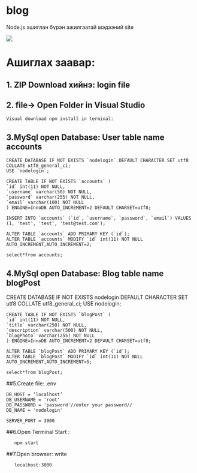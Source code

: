 # blog
  Node.js ашиглан бүрэн ажилгаатай мэдээний site
  
  <img src="https://scontent.fuln4-2.fna.fbcdn.net/v/t1.15752-9/175067337_734233787254698_4384030950351178399_n.png?_nc_cat=101&ccb=1-3&_nc_sid=ae9488&_nc_ohc=0ihAWwyVnhQAX8EzG41&_nc_ht=scontent.fuln4-2.fna&oh=f6b1b706e800c055766eebc5cc868a8d&oe=60A09152" />
 
# Ашиглах заавар:

 ## 1. ZIP Download хийнэ: login file

 ## 2. file->  Open Folder in Visual Studio
 
    Visual download npm install in terminal:

  ## 3.MySql open Database: User table name accounts

    CREATE DATABASE IF NOT EXISTS `nodelogin` DEFAULT CHARACTER SET utf8 COLLATE utf8_general_ci;
    USE `nodelogin`;

    CREATE TABLE IF NOT EXISTS `accounts` (
    `id` int(11) NOT NULL,
    `username` varchar(50) NOT NULL,
    `password` varchar(255) NOT NULL,
    `email` varchar(100) NOT NULL
    ) ENGINE=InnoDB AUTO_INCREMENT=2 DEFAULT CHARSET=utf8;

    INSERT INTO `accounts` (`id`, `username`, `password`, `email`) VALUES (1, 'test', 'test', 'test@test.com');

    ALTER TABLE `accounts` ADD PRIMARY KEY (`id`);
    ALTER TABLE `accounts` MODIFY `id` int(11) NOT NULL AUTO_INCREMENT,AUTO_INCREMENT=2;
    
    select*from accounts;

  ## 4.MySql open Database: Blog table name blogPost

   CREATE DATABASE IF NOT EXISTS nodelogin DEFAULT CHARACTER SET utf8 COLLATE utf8_general_ci; USE nodelogin;

    CREATE TABLE IF NOT EXISTS `blogPost` (
    `id` int(11) NOT NULL,
    `title` varchar(250) NOT NULL,
    `description` varchar(500) NOT NULL,
    `blogPhoto` varchar(255) NOT NULL
    ) ENGINE=InnoDB AUTO_INCREMENT=2 DEFAULT CHARSET=utf8;

    ALTER TABLE `blogPost` ADD PRIMARY KEY (`id`);
    ALTER TABLE `blogPost` MODIFY `id` int(11) NOT NULL AUTO_INCREMENT,AUTO_INCREMENT=5;
    
    select*from blogPost;

   ##5.Create file: .env

    DB_HOST = ‘localhost’
    DB_USERNAME = 'root'
    DB_PASSWORD = 'password'//enter your password//
    DB_NAME = 'nodelogin'

    SERVER_PORT = 3000
  ##6.Open Terminal Start : 
  
       npm start

  ##7.Open browser: write

       localhost:3000


